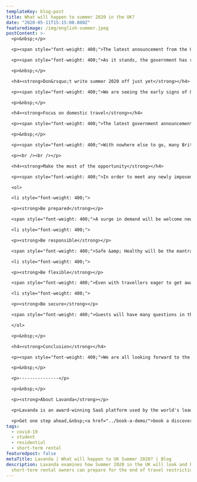 ```yaml
---
templateKey: blog-post
title: What will happen to summer 2020 in the UK?
date: "2020-05-11T15:15:00.000Z"
featuredimage: /img/english-summer.jpeg
postContent: >-
  <p>&nbsp;</p>

  <p><span style="font-weight: 400;">The latest announcement from the UK government is showing signs that people may finally be able to ease back into the world, albeit at a slower pace than some would like. Many questions are left open at the moment, mainly what will happen to summer 2020 in the UK? The summer is significant for us because it is the high season for school holidays, tourism and family get-togethers. In essence, summer is the time when people travel and the industries that support that travel make the bulk of their revenue.</span></p>

  <p><span style="font-weight: 400;">As it stands, the government has released the first draft of a roadmap that could see some of the hospitality industry return by July - that bodes well for short-term rental operators and accommodation providers with seasonal voids, such as Student blocks where there is a natural void in the summer. A July reopen ensures that the peak month of August will be available to UK travellers, when any schools that may have opened are out and before the anticipated return to normal term times in September. According to the Office of National Statistics report on Overseas Travel and Tourism: there were 4.1 million visits to the UK by overseas residents in August 2019. Additionally, there were 9.4 million visits overseas for UK citizens in August 2019 - both were an increase on the 2018 figures. So, it should give some hope that, while August 2020 may not return to the same level of occupancy as before the pandemic, demand should be strong.</span></p>

  <p>&nbsp;</p>

  <h4><strong>Don&rsquo;t write summer 2020 off just yet</strong></h4>

  <p><span style="font-weight: 400;">We are seeing the early signs of &ldquo;greenshoots&rdquo; globally. Carnival Cruise lines, beleaguered by their handling of the 1,500 coronavirus cases on nine of their ships, has seen a</span><a href="https://www.travelpulse.com/news/cruise/carnival-bookings-drastically-increase-after-announcing-new-sailing-dates.html"><span style="font-weight: 400;"> </span><span style="font-weight: 400;">200% increase YoY for their return on August 1st</span></a><span style="font-weight: 400;">. In parallel, Disneyland Shanghai announced (at short notice) that their doors would open on May 11. Tickets for the reopening</span><a href="https://www.barrons.com/articles/shanghai-disneyland-tickets-sold-out-in-minutes-disney-stock-is-rising-51588949428"><span style="font-weight: 400;"> </span><span style="font-weight: 400;">sold out in a matter of minutes</span></a><span style="font-weight: 400;"> - a clear indication that pent up travellers are eager to stretch their legs, even if it means adapting to new regulations. Our own data is already showing some positive signs of recovery, with cancellations falling to an all-time daily low since lockdown. We&rsquo;ve also witnessed the highest single days of new bookings over the past week (seen across our entire platform&rsquo;s network of properties).&nbsp;</span></p>

  <p>&nbsp;</p>

  <h4><strong>Focus on domestic travel</strong></h4>

  <p><span style="font-weight: 400;">The latest government announcement stated that international arrivals to the UK by air (except for those from Ireland and France) will be subject to a quarantine measure of 14 days prior to onward travel. This is undoubtedly a blow to the aviation industry as well as the travel and hospitality sectors. The thought of sitting around in a property for 2 weeks at their own expense, after having been locked down for months, will not motivate many international travellers to visit the UK anytime soon. With that knock-on effect, airlines will ground more flights, making flying out of the UK more difficult and expensive.&nbsp;</span></p>

  <p>&nbsp;</p>

  <p><span style="font-weight: 400;">With nowhere else to go, many Britons will turn their focus inward and explore more of what the UK has to offer. In 2019, 46.4 million domestic holiday trips were taken in the UK - 31.6 million of those were short breaks of 1-3 nights (according to the VisitBritain GB Tourism Survey 2019). If the UK sees the expected surge in domestic travel, there will be a large increase in demand for accommodation, and many will be looking to avoid areas of high-traffic and shared social spaces such as those in hotels. So how can short-term holiday rental operators, Student and Build-to-rent accommodation providers make the most of this opportunity?</span></p>

  <p><br /><br /></p>

  <h4><strong>Make the most of the opportunity</strong></h4>

  <p><span style="font-weight: 400;">In order to meet any newly imposed government regulations, traveller concerns and ensure safety of guests and your teams, we have provided some tips to take into consideration when getting ready for domestic travellers:</span><span style="font-weight: 400;"><br /><br /></span></p>

  <ol>

  <li style="font-weight: 400;">

  <p><strong>Be prepared</strong></p>

  <span style="font-weight: 400;">A surge in demand will be welcome news but it is devastating to businesses who are unprepared and miss out. While many travellers regularly use OTAs (eg Airbnb, Booking.com) to book their stays, others will be searching for better deals directly, a more premium experience or something entirely different. Offering a direct-booking website is&nbsp; a way to showcase your properties to a wider audience, build your brand, accept payments directly and avoid fees of the OTAs. Be ready now to make the best of this summer.</span><span style="font-weight: 400;"><br /><br /></span></li>

  <li style="font-weight: 400;">

  <p><strong>Be responsible</strong></p>

  <span style="font-weight: 400;">Safe &amp; Healthy will be the mantra of the new traveller. Ensure to provide clear information on when and how your property is cleaned, ready to share at a moment&rsquo;s notice. If you have yet to embrace technology to keep this information in real-time, now is the perfect opportunity. Travellers (and possibly governments) will likely expect to see your operation is handled through time-stamped logs and strong audit trails.</span><span style="font-weight: 400;"><br /><br /></span></li>

  <li style="font-weight: 400;">

  <p><strong>Be flexible</strong></p>

  <span style="font-weight: 400;">Even with travellers eager to get away, plans may change last-minute, be flexible to their needs and you will create a loyal following. With planned Covid-19 tracking apps in place, travellers may need to cancel due to self-isolation; you may need to delay a booking for additional cleaning. Either way, flexibility and calendar management will be crucial to providing a safer and healthier experience for travellers and your team.</span><span style="font-weight: 400;"><br /><br /></span></li>

  <li style="font-weight: 400;">

  <p><strong>Be secure</strong></p>

  <span style="font-weight: 400;">Guests will have many questions in these early stages, it&rsquo;s important that you are able to provide information quickly and allay any concerns. If you are also operating outside of an OTA, you will want the ability to vet your guests. While some providers still use email for guest communications, travellers may not feel as comfortable providing ID information on the web. Adopt a guest communications tool that provides security and storage for sensitive documents and information.</span></li>

  </ol>

  <p>&nbsp;</p>

  <h4><strong>Conclusion</strong></h4>

  <p><span style="font-weight: 400;">We are all looking forward to the day we can freely move and travel again - and for the first time since the crisis, we are now seeing this in the data. However, with the world emerging from this crisis in different stages, it&rsquo;s important to note that change may appear in a series of sprints and stalls. We recommend, especially for those with large seasonal voids this summer, to explore a mix of short and long-term strategies for your assets. No matter your approach to the market, Lavanda is always available to answer your questions, share our knowledge and help you make the best decisions for your business in this new world.</span></p>

  <p>&nbsp;</p>

  <p>---------------</p>

  <p>&nbsp;</p>

  <p><strong>About Lavanda</strong></p>

  <p>Lavanda is an award-winning SaaS platform used by the world's leading vacation rental, student and multifamily operators to increase NOI through short and medium term rentals. Clients include Greystar, CA Ventures, JLL, Savills and LaSalle amongst others.</p>

  <p>Get one step ahead,&nbsp;<a href="../book-a-demo/">book a discovery call</a>&nbsp;to see how we can help turbocharge your property management company.</p>
tags:
  - covid-19
  - student
  - residential
  - short-term rental
featuredpost: false
metaTitle: Lavanda | What will happen to UK Summer 2020? | Blog
description: Lavanda examines how Summer 2020 in the UK will look and how
  short-term rental owners can prepare for the end of travel restrictions.
---
```

